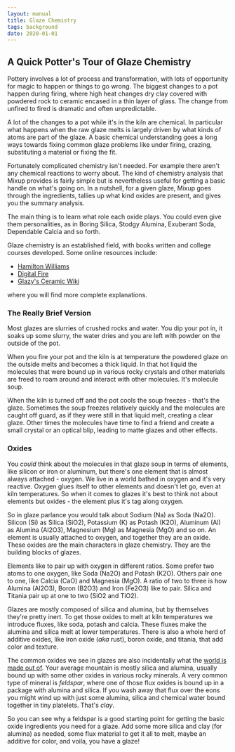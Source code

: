 ```yaml
---
layout: manual
title: Glaze Chemistry
tags: background
date: 2020-01-01
---
```

## A Quick Potter's Tour of Glaze Chemistry

Pottery involves a lot of process and transformation, 
with lots of opportunity for magic to happen or things to go wrong.
The biggest changes to a pot happen during firing, where high heat changes
dry clay covered with powdered rock to ceramic encased in a thin layer of glass. 
The change from unfired to fired is dramatic and often unpredictable.

A lot of the changes to a pot while it's in the kiln are chemical.
In particular what happens when the raw glaze melts is largely driven by 
what kinds of atoms are part of the glaze.
A basic chemical understanding goes
a long ways towards fixing common glaze problems like under firing, crazing, 
substituting a material or fixing the fit. 

Fortunately complicated chemistry isn't needed.
For example there aren't any chemical reactions to worry about.
The kind of chemistry analysis that Mixup provides is fairly simple but is 
nevertheless useful for getting a basic handle on what's going on. 
In a nutshell, for a given glaze, Mixup goes through the ingredients, tallies up 
what kind oxides are present, and gives you the summary analysis.

The main thing is to learn what role each oxide plays. 
You could even give them personalities, as in 
Boring Silica, Stodgy Alumina, Exuberant Soda, Dependable Calcia and so forth.

Glaze chemistry is an established field, 
with books written and college courses developed.
Some online resources include:

- [Hamilton Williams](https://www.hamiltonwilliams.com/glaze-chemistry)
- [Digital Fire](https://digitalfire.com/glossary/glaze+chemistry)
- [Glazy's Ceramic Wiki](https://wiki.glazy.org/t/introduction-to-glaze-calculation/233)

where you will find more complete explanations. 

### The Really Brief Version 

Most glazes are slurries of crushed rocks and water. You dip your pot in, 
it soaks up some slurry, the water dries and 
you are left with powder on the outside of the pot.

When you fire your pot and the kiln is at temperature the powdered glaze 
on the outside melts and becomes a thick liquid. 
In that hot liquid the molecules that were bound up in various rocky crystals 
and other materials are 
freed to roam around and interact with other molecules. It's molecule soup. 

When the kiln is turned off and the pot cools the soup freezes - that's the glaze. 
Sometimes the soup freezes relatively quickly and the molecules are caught off guard, 
as if they were still in that liquid melt, creating a clear glaze. 
Other times the molecules have time to 
find a friend and create a small crystal or an optical blip, leading to matte glazes
and other effects.

### Oxides

You *could* think about the molecules in that glaze soup in terms of elements, 
like silicon or iron or aluminum, but there's one element
that is almost always attached - oxygen. 
We live in a world bathed in oxygen and it's very reactive.
Oxygen glues itself to other elements and doesn't let go, even at kiln temperatures.
So when it comes to glazes it's best to think not about elements but oxides - 
the element plus it's tag along oxygen. 

So in glaze parlance you would talk about Sodium (Na) as Soda (Na2O). 
Silicon (Si) as Silica (SiO2), Potassium (K) as Potash (K2O), 
Aluminum (Al) as Alumina (Al2O3), Magnesium (Mg) as Magnesia (MgO) and so on. 
An element is usually attached to oxygen, and together they are an oxide.
These oxides are the main characters in glaze chemistry. 
They are the building blocks of glazes.

Elements like to pair up with oxygen in different ratios. 
Some prefer two atoms to one oxygen, like Soda (Na2O) and Potash (K2O).
Others pair one to one, like Calcia (CaO) and Magnesia (MgO). 
A ratio of two to three is how Alumina (Al2O3), Boron (B2O3) 
and Iron (Fe2O3) like to pair. 
Silica and Titania pair up at one to two (SiO2 and TiO2).

Glazes are mostly composed of silica and alumina, 
but by themselves they're pretty inert.
To get those oxides to melt at kiln temperatures we introduce fluxes, 
like soda, potash and calcia. 
These fluxes make the alumina and silica melt at lower temperatures.
There is also a whole herd of additive oxides, 
like iron oxide (*aka* rust), boron oxide, and titania,
that add color and texture. 

The common oxides we see in glazes are also incidentally what the 
[world is made out of](https://pubs.usgs.gov/pp/0127/report.pdf). 
Your average mountain is mostly silica and alumina, 
usually bound up with some other oxides in various rocky minerals. 
A very common type of mineral is *feldspar*, 
where one of those flux oxides is bound up in a package with alumina and silica.
If you wash away that flux over the eons you might wind up with just some alumina, 
silica and chemical water bound together in tiny platelets.
That's *clay*.

So you can see why a feldspar is a good starting point for getting the 
basic oxide ingredients you need for a glaze. 
Add some more silica and clay (for alumina) as needed,
some flux material to get it all to melt, 
maybe an additive for color, and voila, you have a glaze!